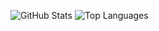 


![GitHub Stats](https://github-readme-stats.vercel.app/api?username=ismael221&show_icons=true&theme=radical)  ![Top Languages](https://github-readme-stats.vercel.app/api/top-langs/?username=ismael221&layout=compact&theme=radical)
